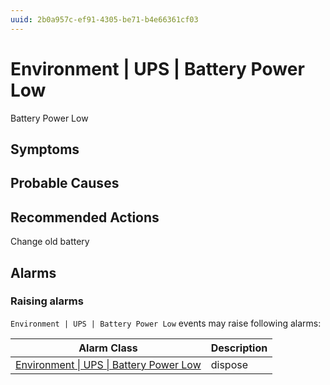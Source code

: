 ```yaml
---
uuid: 2b0a957c-ef91-4305-be71-b4e66361cf03
---
```

# Environment | UPS | Battery Power Low

Battery Power Low

## Symptoms

## Probable Causes

## Recommended Actions

Change old battery

## Alarms

### Raising alarms

`Environment | UPS | Battery Power Low` events may raise following alarms:

Alarm Class | Description
--- | ---
[Environment \| UPS \| Battery Power Low](../../../alarm-classes/environment/ups/battery-power-low.md) | dispose
